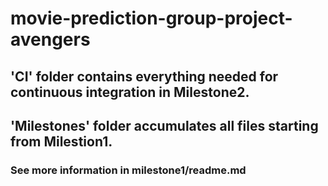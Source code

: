 # movie-prediction-group-project-avengers

## 'CI' folder contains everything needed for continuous integration in Milestone2.

## 'Milestones' folder accumulates all files starting from Milestion1.

### See more information in milestone1/readme.md
